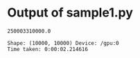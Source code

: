# Output of sample1.py

```
250003310000.0

Shape: (10000, 10000) Device: /gpu:0
Time taken: 0:00:02.214616
```
